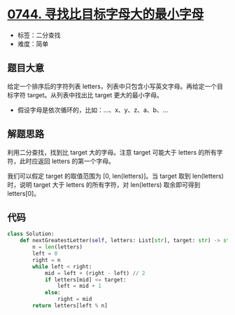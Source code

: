 # [0744. 寻找比目标字母大的最小字母](https://leetcode-cn.com/problems/find-smallest-letter-greater-than-target/)

- 标签：二分查找
- 难度：简单

## 题目大意

给定一个排序后的字符列表 letters，列表中只包含小写英文字母。再给定一个目标字符 target。从列表中找出比 target 更大的最小字母。

- 假设字母是依次循环的，比如：...、x、y、z、a、b、... 

## 解题思路

利用二分查找，找到比 target 大的字母。注意 target 可能大于 letters 的所有字符，此时应返回 letters 的第一个字母。

我们可以假定 target 的取值范围为 [0, len(letters)]。当 target 取到 len(letters) 时，说明 target 大于 letters 的所有字符，对 len(letters) 取余即可得到 letters[0]。

## 代码

```Python
class Solution:
    def nextGreatestLetter(self, letters: List[str], target: str) -> str:
        n = len(letters)
        left = 0
        right = n
        while left < right:
            mid = left + (right - left) // 2
            if letters[mid] <= target:
                left = mid + 1
            else:
                right = mid
        return letters[left % n]
```

